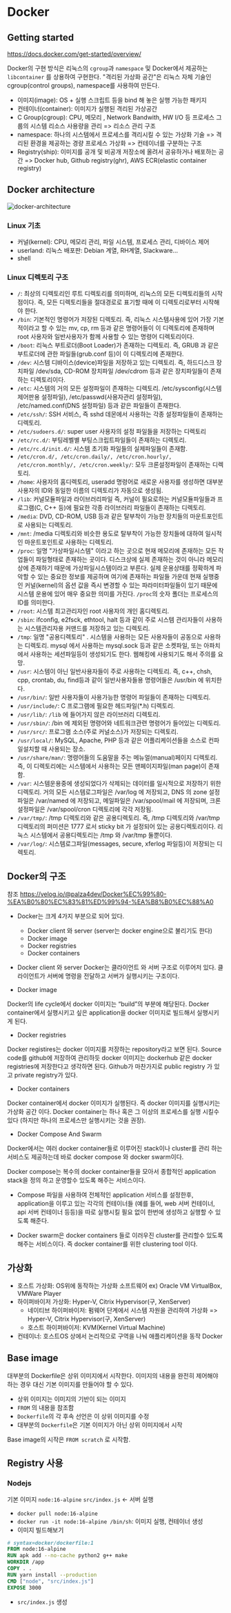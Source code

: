# Docker

## Getting started
<https://docs.docker.com/get-started/overview/>

Docker의 구현 방식은 리눅스의 `cgroup`과 `namespace` 및 Docker에서 제공하는 `libcontainer` 를 상용하여 구현한다.
"격리된 가상화 공간"은 리눅스 자체 기술인 cgroup(control groups), namespace를 사용하여 만든다.

- 이미지(image): OS + 실행 스크립트 등을 bind 해 놓은 실행 가능한 패키지
- 컨테이너(container): 이미지가 실행된 격리된 가상공간
- C Group(cgroup): CPU, 메모리 , Network Bandwith, HW I/O 등 프로세스 그룹의 시스템 리소스 사용량을 관리 => 리소스 관리 구조
- namespace: 하나의 시스템에서 프로세스를 격리시킬 수 있는 가상화 기술 => 격리된 환경을 제공하는 경량 프로세스 가상화 => 컨테이너를 구분하는 구조
- Registry(ship): 이미지를 공개 및 비공개 저장소에 올려서 공유하거나 배포하는 공간 => Docker hub, Github registry(ghr), AWS ECR(elastic container registry)

## Docker architecture
![docker-architecture](https://docs.docker.com/engine/images/architecture.svg)

### Linux 기초

- 커널(kernel): CPU, 메모리 관리, 파일 시스템, 프로세스 관리, 디바이스 제어
- userland: 리눅스 배포판: Debian 계열, RH계열, Slackware...
- shell

### Linux 디렉토리 구조

- `/`: 최상의 디렉토리인 루트 디렉토리를 의미하며, 리눅스의 모든 디렉토리들의 시작점이다. 즉, 모든 디렉토리들을 절대경로로 표기할 때에 이 디렉토리로부터 시작해야 한다.
- `/bin`: 기본적인 명령어가 저장된 디렉토리. 즉, 리눅스 시스템사용에 있어 가장 기본적이라고 할 수 있는 mv, cp, rm 등과 같은 명령어들이 이 디렉토리에 존재하며 root 사용자와 일반사용자가 함께 사용할 수 있는 명령어 디렉토리이다.
- `/boot`: 리눅스 부트로더(Boot Loader)가 존재하는 디렉토리. 즉, GRUB 과 같은 부트로더에 관한 파일들(grub.conf 등)이 이 디렉토리에 존재한다.
- `/dev`: 시스템 디바이스(device)파일을 저장하고 있는 디렉토리. 즉, 하드디스크 장치파일 /dev/sda, CD-ROM 장치파일 /dev/cdrom 등과 같은 장치파일들이 존재하는 디렉토리이다.
- `/etc`: 시스템의 거의 모든 설정파일이 존재하는 디렉토리. /etc/sysconfig(시스템 제어판용 설정파일), /etc/passwd(사용자관리 설정파일), /etc/named.conf(DNS 설정파일) 등과 같은 파일들이 존재한다.
- `/etc/ssh/`: SSH 서비스, 즉 sshd 데몬에서 사용하는 각종 설정파일들이 존재하는 디렉토리.
- `/etc/sudoers.d/`: super user 사용자의 설정 파일들을 저장하는 디렉토리
- `/etc/rc.d/`: 부팅레벨별 부팅스크립트파일들이 존재하는 디렉토리.
- `/etc/rc.d/init.d/`: 시스템 초기화 파일들의 실제파일들이 존재함.
- `/etc/cron.d/, /etc/cron.daily/, /etc/cron.hourly/, /etc/cron.monthly/, /etc/cron.weekly/`: 모두 크론설정파일이 존재하는 디렉토리.
- `/home`: 사용자의 홈디렉토리, useradd 명령어로 새로운 사용자를 생성하면 대부분 사용자의 ID와 동일한 이름의 디렉토리가 자동으로 생성됨.
- `/lib`: 커널모듈파일과 라이브러리파일 즉, 커널이 필요로하는 커널모듈파일들과 프로그램(C, C++ 등)에 필요한 각종 라이브러리 파일들이 존재하는 디렉토리.
- `/media`: DVD, CD-ROM, USB 등과 같은 탈부착이 가능한 장치들의 마운트포인트로 사용되는 디렉토리.
- `/mnt`: /media 디렉토리와 비슷한 용도로 탈부착이 가능한 장치들에 대하여 일시적인 마운트포인트로 사용하는 디렉토리.
- `/proc`: 일명 "가상파일시스템" 이라고 하는 곳으로 현재 메모리에 존재하는 모든 작업들이 파일형태로 존재하는 곳이다. 디스크상에 실제 존재하는 것이 아니라 메모리상에 존재하기 때문에 가상파일시스템이라고 부른다. 실제 운용상태를 정확하게 파악할 수 있는 중요한 정보를 제공하며 여기에 존재하는 파일들 가운데 현재 실행중인 커널(kernel)의 옵션 값을 즉시 변경할 수 있는 파라미터파일들이 있기 때문에 시스템 운용에 있어 매우 중요한 의미를 가진다. `/proc`의 숫자 폴더는 프로세스의 ID를 의미한다.
- `/root`: 시스템 최고관리자인 root 사용자의 개인 홈디렉토리.
- `/sbin`: ifconfig, e2fsck, ethtool, halt 등과 같이 주로 시스템 관리자들이 사용하는 시스템관리자용 커맨드를 저장하고 있는 디렉토리.
- `/tmp`: 일명 "공용디렉토리" . 시스템을 사용하는 모든 사용자들이 공동으로 사용하는 디렉토리. mysql 에서 사용하는 mysql.sock 등과 같은 소켓파일, 또는 아파치에서 사용하는 세션파일등이 생성되기도 한다. 웹해킹에 사용되기도 해서 주의를 요망.
- `/usr`: 시스템이 아닌 일반사용자들이 주로 사용하는 디렉토리. 즉, c++, chsh, cpp, crontab, du, find등과 같이 일반사용자들용 명령어들은 /usr/bin 에 위치한다.
- `/usr/bin/`: 일반 사용자들이 사용가능한 명령어 파일들이 존재하는 디렉토리.
- `/usr/include/`: C 프로그램에 필요한 헤드파일(*.h) 디렉토리.
- `/usr/lib/`: `/lib` 에 들어가지 않은 라이브러리 디렉토리.
- `/usr/sbin/`: /bin 에 제외된 명령어와 네트워크관련 명령어가 들어있는 디렉토리.
- `/usr/src/`: 프로그램 소스(주로 커널소스)가 저장되는 디렉토리.
- `/usr/local/`: MySQL, Apache, PHP 등과 같은 어플리케이션들을 소스로 컨파일설치할 때 사용되는 장소.
- `/usr/share/man/`: 명령어들의 도움말을 주는 메뉴얼(manual)페이지 디렉토리. 즉, 이 디렉토리에는 시스템에서 사용하는 모든 맨페이지파일(man page)이 존재함.
- `/var`: 시스템운용중에 생성되었다가 삭제되는 데이터를 일시적으로 저장하기 위한 디렉토리. 거의 모든 시스템로그파일은 /var/log 에 저장되고, DNS 의 zone 설정파일은 /var/named 에 저장되고, 메일파일은 /var/spool/mail 에 저장되며, 크론설정파일은 /var/spool/cron 디렉토리에 각각 저장됨.
- `/var/tmp/`: /tmp 디렉토리와 같은 공용디렉토리. 즉, /tmp 디렉토리와 /var/tmp 디렉토리의 퍼미션은 1777 로서 sticky bit 가 설정되어 있는 공용디렉토리이다. 리눅스 시스템에서 공용디렉토리는 /tmp 와 /var/tmp 둘뿐이다.
- `/var/log/`: 시스템로그파일(messages, secure, xferlog 파일등)이 저장되는 디렉토리.

## Docker의 구조
참조 <https://velog.io/@palza4dev/Docker%EC%99%80-%EA%B0%80%EC%83%81%ED%99%94-%EA%B8%B0%EC%88%A0>
- Docker는 크게 4가지 부분으로 되어 있다.
  - Docker client 와 server (server는 docker engine으로 불리기도 한다)
  - Docker image
  - Docker registries
  - Docker containers

- Docker client 와 server
Docker는 클라이언트 와 서버 구조로 이루어저 있다. 클라이언트가 서버에 명령을 전달하고 서버가 실행시키는 구조이다.

- Docker image

Docker의 life cycle에서 docker 이미지는 “build”의 부분에 해당된다. Docker container에서 실행시키고 싶은 application을 docker 이미지로 빌드해서 실행시키게 된다.

- Docker registries

Docker registires는 docker 이미지를 저장하는 repository라고 보면 된다.
Source code를 github에 저장하여 관리하듯 docker 이미지는 dockerhub 같은 docker registries에 저장한다고 생각하면 된다. Github가 마찬가지로 public registry 가 있고 private registry가 있다.

- Docker containers

Docker container에서 docker 이미지가 실행된다. 즉 docker 이미지를 실행시키는 가상화 공간 이다.
Docker container는 하나 혹은 그 이상의 프로세스를 실행 시킬수 있다 (하지만 하나의 프로세스만 실행시키는 것을 권장).

- Docker Compose And Swarm

Docker에서는 여러 docker container들로 이루어진 stack이나 cluster를 관리 하는 서비스도 제공하는데 바로 docker compose 와 docker swarm이다.

Docker compose는 복수의 docker container들을 모아서 종합적인 application stack을 정의 하고 운영할수 있도록 해주는 서비스이다.

  - Compose 파일을 사용하여 전체적인 application 서비스를 설정한후, application을 이루고 있는 각각의 컨테이너들 (예를 들어, web 서버 컨테이너, api 서버 컨테이너 등등)을 따로 실행시킬 필요 없이 한번에 생성하고 실행할 수 있도록 해준다.

  - Docker swarm은 docker containers 들로 이러우진 cluster를 관리할수 있도록 해주는 서비스이다. 즉 docker container를 위한 clustering tool 이다.


## 가상화

- 호스트 가상화: OS위에 동작하는 가상화 소프트웨어 ex) Oracle VM VirtualBox, VMWare Player
- 하이퍼바이저 가상화: Hyper-V, Citrix Hypervisor(구, XenServer)
  - 네이티브 하이퍼바이저: 펌웨어 단계에서 시스템 자원을 관리하여 가상화 => Hyper-V, Citrix Hypervisor(구, XenServer)
  - 호스트 하이퍼바이저: KVM(Kernel Virtual Machine)
- 컨테이너: 호스트OS 상에서 논리적으로 구역을 나눠 애플리케이션을 동작 Docker

## Base image

대부분의 Dockerfile은 상위 이미지에서 시작한다. 이미지의 내용을 완전히 제어해야 하는 경우 대신 기본 이미지를 만들어야 할 수 있다.

- 상위 이미지는 이미지의 기반이 되는 이미지
- `FROM` 의 내용을 참조함 
- `Dockerfile`의 각 후속 선언은 이 상위 이미지를 수정
- 대부분의 `Dockerfile`은 기본 이미지가 아닌 상위 이미지에서 시작

Base image의 시작은 `FROM scratch` 로 시작함.

## Registry 사용

### Nodejs

기본 이미지 `node:16-alpine`
`src/index.js` <- 서버 실행

- `docker pull node:16-alpine`
- `docker run -it node:16-alpine /bin/sh`: 이미지 실행, 컨테이너 생성
- 이미지 빌드해보기
```dockerfile
# syntax=docker/dockerfile:1
FROM node:16-alpine
RUN apk add --no-cache python2 g++ make
WORKDIR /app
COPY . .
RUN yarn install --production
CMD ["node", "src/index.js"]
EXPOSE 3000
```
- `src/index.js` 생성
